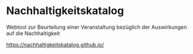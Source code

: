 # Nachhaltigkeitskatalog
Webtool zur Beurteilung einer Veranstaltung bezüglich der Auswirkungen auf die Nachhaltigkeit

https://nachhaltigkeitskatalog.github.io/
